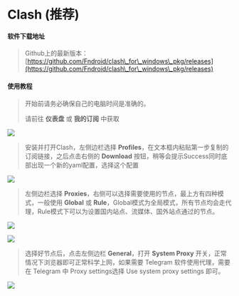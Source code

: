 # Clash (推荐)

#### 软件下载地址

> Github上的最新版本：[https://github.com/Fndroid/clash\_for\_windows\_pkg/releases](https://github.com/Fndroid/clash\_for\_windows\_pkg/releases)

#### 使用教程

> 开始前请务必确保自己的电脑时间是准确的。
>
> 请前往 **仪表盘** 或 **我的订阅** 中获取

![](https://1mgy.com/rj/dy.jpg)

> 安装并打开Clash，左侧边栏选择 **Profiles**，在文本框内粘贴第一步复制的订阅链接，之后点击右侧的 **Download** 按钮，稍等会提示Success同时底部出现一个新的yaml配置，选择这个配置

![](https://1mgy.com/rj/win/cl/1.png)

> 左侧边栏选择 **Proxies**，右侧可以选择需要使用的节点，最上方有四种模式，一般使用 **Global** 或 **Rule**，Global模式为全局模式，所有节点均会走代理，Rule模式下可以为设置国内站点、流媒体、国外站点通过的节点。

![](https://1mgy.com/rj/win/cl/2.png)

![](https://1mgy.com/rj/win/cl/3.png)

> 选择好节点后，点击左侧边栏 **General**，打开 **System Proxy** 开关，正常情况下浏览器即可正常科学上网，如果需要 Telegram 软件使用代理，需要在 Telegram 中 Proxy settings选择 Use system proxy settings 即可。

![](https://1mgy.com/rj/win/cl/4.png)
